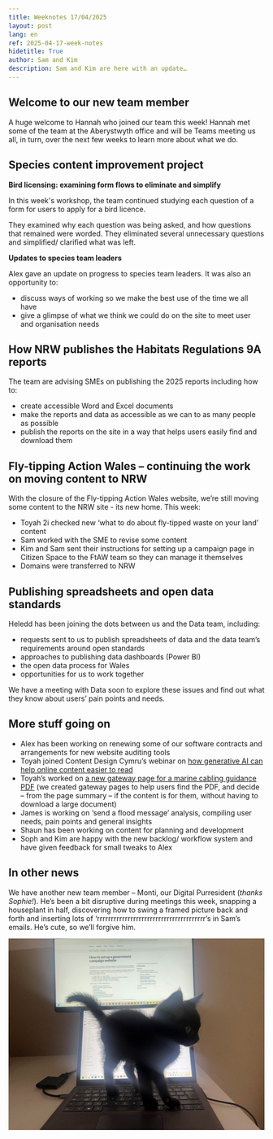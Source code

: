 ```yaml
---
title: Weeknotes 17/04/2025
layout: post
lang: en
ref: 2025-04-17-week-notes
hidetitle: True
author: Sam and Kim
description: Sam and Kim are here with an update… 
---
```


## Welcome to our new team member 

A huge welcome to Hannah who joined our team this week! Hannah met some of the team at the Aberystwyth office and will be Teams meeting us all, in turn, over the next few weeks to learn more about what we do.  

## Species content improvement project 

**Bird licensing: examining form flows to eliminate and simplify**

In this week's workshop, the team continued studying each question of a form for users to apply for a bird licence. 

They examined why each question was being asked, and how questions that remained were worded. They eliminated several unnecessary questions and simplified/ clarified what was left. 

**Updates to species team leaders**

Alex gave an update on progress to species team leaders. It was also an opportunity to: 

+ discuss ways of working so we make the best use of the time we all have
+ give a glimpse of what we think we could do on the site to meet user and organisation needs 

## How NRW publishes the Habitats Regulations 9A reports  

The team are advising SMEs on publishing the 2025 reports including how to: 

+ create accessible Word and Excel documents
+ make the reports and data as accessible as we can to as many people as possible
+ publish the reports on the site in a way that helps users easily find and download them 

## Fly-tipping Action Wales – continuing the work on moving content to NRW 

With the closure of the Fly-tipping Action Wales website, we’re still moving some content to the NRW site - its new home. This week: 

+ Toyah 2i checked new ‘what to do about fly-tipped waste on your land’ content
+ Sam worked with the SME to revise some content
+ Kim and Sam sent their instructions for setting up a campaign page in Citizen Space to the FtAW team so they can manage it themselves
+ Domains were transferred to NRW

## Publishing spreadsheets and open data standards 

Heledd has been joining the dots between us and the Data team, including: 

+ requests sent to us to publish spreadsheets of data and the data team’s requirements around open standards
+ approaches to publishing data dashboards (Power BI)
+ the open data process for Wales
+ opportunities for us to work together 

We have a meeting with Data soon to explore these issues and find out what they know about users’ pain points and needs. 

## More stuff going on 

+ Alex has been working on renewing some of our software contracts and arrangements for new website auditing tools
+ Toyah joined Content Design Cymru’s webinar on [how generative AI can help online content easier to read](https://digitalanddata.blog.gov.wales/tag/llm/)
+ Toyah’s worked on [a new gateway page for a marine cabling guidance PDF](https://naturalresources.wales/guidance-and-advice/business-sectors/marine/marine-cabling-activities-in-wales-information-to-support-environmental-assessments/?lang=en) (we created gateway pages to help users find the PDF, and decide – from the page summary – if the content is for them, without having to download a large document)
+ James is working on ‘send a flood message’ analysis, compiling user needs, pain points and general insights
+ Shaun has been working on content for planning and development
+ Soph and Kim are happy with the new backlog/ workflow system and have given feedback for small tweaks to Alex   

## In other news 

We have another new team member – Monti, our Digital Purresident (_thanks Sophie!_). He’s been a bit disruptive during meetings this week, snapping a houseplant in half, discovering how to swing a framed picture back and forth and inserting lots of ‘rrrrrrrrrrrrrrrrrrrrrrrrrrrrrrrrrrrrrrr’s in Sam’s emails. He’s cute, so we’ll forgive him.

![Tiny black kitten stood on a laptop](https://github.com/nrw-digital/week-notes/blob/41e8e1339c432c3a03545494b7d06f281f48461b/images/Monti.jpg?raw=true)
